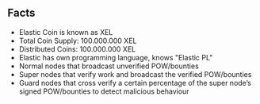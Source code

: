 ## Facts

- Elastic Coin is known as XEL
- Total Coin Supply: 100.000.000 XEL
- Distributed Coins: 100.000.000 XEL
- Elastic has own programming language, knows "Elastic PL"
- Normal nodes that broadcast unverified POW/bounties 
- Super nodes that verify work and broadcast the verified POW/bounties
- Guard nodes that cross verify a certain percentage of the super node’s signed POW/bounties to detect malicious behaviour

